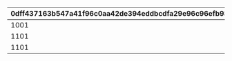 |0dff437163b547a41f96c0aa42de394eddbcdfa29e96c96efb93e8d49f449697|0c0ccaadffb2006371cec644fd41399585cc28b467354e4c21da676594594411|9bd3f6fb0bbe288fef2197c6ba22e4682cbd2bba823a1b71f05ac2ca0d002aa1|9e04e57ba955095ba282493d8f053866103b87efc110aeafcdb0e67fc09aa568|166ff621a78cbc745a1bb25a6840221f93727c8ce151953f00c91eb9a1537740|380539e98be726e6aef846d7c272cec6ada8a8644fd515e5743645575bfef56f|3276a9b792cc16738cf5e6f5766fa950c211464067c619efd8944a5da50097ec|501616d3a699baaa6ac5010d6ad9bd0feb9f59b8a39e59e0206237616360dd28|c9c2aac5a3d9d668bb554ccfb3cbbe0ec3088316d7bfc6f8123b0a1c51b58bd4|
| --- | --- | --- | --- | --- | --- | --- | --- | --- |
|1001|3|1|1001|2001|15|1|2101|2201|
|1101|3|1|1001|2001|15|2|2101|2201|
|1101|6|1|1001|2001|15|3|2101|2201|
